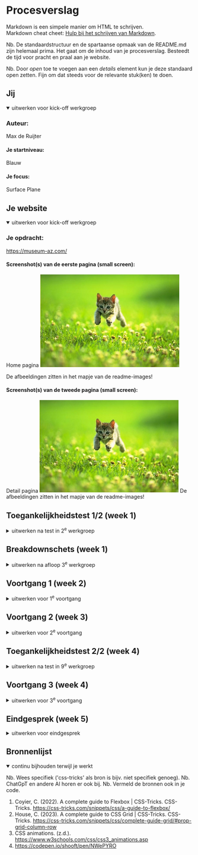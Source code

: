# Procesverslag
Markdown is een simpele manier om HTML te schrijven.  
Markdown cheat cheet: [Hulp bij het schrijven van Markdown](https://github.com/adam-p/markdown-here/wiki/Markdown-Cheatsheet).

Nb. De standaardstructuur en de spartaanse opmaak van de README.md zijn helemaal prima. Het gaat om de inhoud van je procesverslag. Besteedt de tijd voor pracht en praal aan je website.

Nb. Door *open* toe te voegen aan een *details* element kun je deze standaard open zetten. Fijn om dat steeds voor de relevante stuk(ken) te doen.





## Jij

<details open>
  <summary>uitwerken voor kick-off werkgroep</summary>

  ### Auteur:
  Max de Ruijter

  #### Je startniveau:
  Blauw

  #### Je focus:
  Surface Plane
 
</details>





## Je website

<details open>
  <summary>uitwerken voor kick-off werkgroep</summary>

  ### Je opdracht:
  https://museum-az.com/

  #### Screenshot(s) van de eerste pagina (small screen): 
  Home pagina
  <img src="readme-images/dummy-plaatje.jpg" width="375px" alt="omschrijving van de pagina">

  De afbeeldingen zitten in het mapje van de readme-images!

  #### Screenshot(s) van de tweede pagina (small screen):
  Detail pagina
  <img src="readme-images/dummy-plaatje.jpg" width="375px" alt="omschrijving van de pagina">
  De afbeeldingen zitten in het mapje van de readme-images!

</details>



## Toegankelijkheidstest 1/2 (week 1)

<details>
  <summary>uitwerken na test in 2<sup>e</sup> werkgroep</summary>

  ### Bevindingen
  Lijst met je bevindingen die in de test naar voren kwamen:

  De website voldoet niet aan de toegankelijkheidseisen.
  De sneltoetsen zijn erg ingewikkeld en vervelend om te gebruiken, je vingers zitten in 
  een rare en moeilijke positie.
  Er zijn heel veel sneltoetsen, dus om ze op een gemakkelijke manier te gebruiken moet je
  ze allemaal uit je hoofd weten.
  De screenreader heeft een niet aangename robot stem.

</details>



## Breakdownschets (week 1)

<details>
  <summary>uitwerken na afloop 3<sup>e</sup> werkgroep</summary>

  ### de hele pagina: 
  <img src="readme-images/dummy-plaatje.jpg" width="375px" alt="breakdown van de hele pagina">

  De afbeeldingen zitten in het mapje van de readme-images!
  
  ### dynamisch deel (bijv menu): 
  <img src="readme-images/dummy-plaatje.jpg" width="375px" alt="breakdown van een dynamisch deel">

  ### wellicht nog een dynamisch deel (bijv filter): 
  <img src="readme-images/dummy-plaatje.jpg" width="375px" alt="breakdown van nog een dynamisch deel">

</details>





## Voortgang 1 (week 2)

<details>
  <summary>uitwerken voor 1<sup>e</sup> voortgang</summary>

  ### Stand van zaken
  Bij het begin van het maken van mijn website was het even wennen om weer op gan te komen.
  Maar na weer even bezig zijn geweest ging het prima.
  Ik heb de breakdown schets gemaakt van de website.
  Daarnaast ben ik begonnen van het maken van de header.


  ### Agenda voor meeting
  samen met je groepje opstellen

  | student 1             
  | ---                    
  | Heeft een vraag         
  | over of de website precies moet worden 
  | nagemaakt zoals het origineel.

  |student 2
  |
  | Heeft een vraag over het positioneren van een background image.
  |

  | student 3 
   Wil iets bespreken ove de responiveness van de website. 
   Daarnaast nog iets over de htmbl opbouw van zijn website.

  | student 4
  | Wil iet bespreken over haar html structuur. Of er geen fouten in zitten.


  ### Verslag van meeting
  hier na afloop snel de uitkomsten van de meeting vastleggen

  - Samen met Vasilus hebben we gekeken naar wat een verstandige indeling is met h1, h2, h3 etc.
  - Ik heb antwoord gekregen op een vraag over het mondeling, in verband met mijn vakantie. Dit is opgelost.
  - Ik had een paar vragen over delen waarbij ik nou beter een section of article kon gebruiken.
  - Ik heb hier antwoord op gekregen en heb dit toegepast.


</details>





## Voortgang 2 (week 3)

<details>
  <summary>uitwerken voor 2<sup>e</sup> voortgang</summary>

  ### Stand van zaken
  Ik ben deze week goed opgeschoten en ik heb een deel van mijn home pagina af.
  Ik heb een slider gemaakt in eerste section.
  Daarnaast ben ik begonnen met een grote lijst met artikelen in mijn website.


  ### Agenda voor meeting
  samen met je groepje opstellen

  | student 1
  | Had een probleem in haar css die moest worden opgelost.

  | student 2
  | Had een vraag over een position fixed met de header.
  
  | student 3
  | persoonlijke vraag.

  | student 4
  | persoonlijke vraag.

  ### Verslag van meeting
  hier na afloop snel de uitkomsten van de meeting vastleggen

  - Ik heb duidelijkheid gekregen over de flexbox. 
    Ik had problemen met het verdelen van de content op het scherm op de juiste positie.
  - Ik had een aantal vragen over selectoren, dus nth of child en nth of type.
  - Daarnaast heb ik duidelijkheid gekregen over de test oefeningen op DLO.
  

</details>





## Toegankelijkheidstest 2/2 (week 4)

<details>
  <summary>uitwerken na test in 9<sup>e</sup> werkgroep</summary>

  ### Bevindingen
  Lijst met je bevindingen die in de test naar voren kwamen (geef ook aan wat er verbeterd is):
  De meeste punten waren goedgekeurd, maar ook een aantal punten waar de website niet aan doen.
  De h1, h2 en h3 waren niet in goede volgorde, die heb ik verwisseld zodat de screenreader het beter voorleest.
  Het tabben door de website ging niet goed. 
  Hij tabte alleen op de buttons, er zaten nog te weinig links in de website om er doorheen te tabben.
  De w3c validator vond een error over de email en form. Dit heb ik kunnen oplossen door de input te verplaatsen.

</details>





## Voortgang 3 (week 4)

<details>
  <summary>uitwerken voor 3<sup>e</sup> voortgang</summary>

  ### Stand van zaken
  


  ### Agenda voor meeting
  samen met je groepje opstellen

  | student 1
  | Had een probleem met het positioneren van verschillende articles.

  | student 2
  | Persoonlijke vraag

  | student 3
  | Persoonlijke vraag

  | student 4
  | Persoonlijke vraag

  ### Verslag van meeting
  hier na afloop snel de uitkomsten van de meeting vastleggen

- Een uitleg en korte vraag over hoelang het mondeling precies duurt.
- Een korte uitleg over wat er gevraagd kan worden tijdens het mondeling.
- Een vraag over de uitgewerkte micro interactie, over hoe uitgewerkt dit moest zijn.

</details>





## Eindgesprek (week 5)

<details>
  <summary>uitwerken voor eindgesprek</summary>

  ### Je uitkomst - karakteristiek screenshots:
  <img src="readme-images/dummy-plaatje.jpg" width="375px" alt="uitomst opdracht 1">

  De afbeeldingen zitten in het mapje van de readme-images!


  ### Dit ging goed/Heb ik geleerd: 
  Ik heb heel veel geleerd. Ik ben echt heel veel beter geworden met html en css.
  Ook vooral op het gebied van toegankelijkheid. Zoals screenreaders.

  Ik heb veel geleerd over forms, hier zit heel veel informatie achter.

  <img src="readme-images/dummy-plaatje.jpg" width="375px" alt="top">

  De afbeeldingen zitten in het mapje van de readme-images!

  ### Dit was lastig/Is niet gelukt:
  Korte omschrijving met plaatjes

  <img src="readme-images/dummy-plaatje.jpg" width="375px" alt="bummer">

</details>





## Bronnenlijst

<details open>
  <summary>continu bijhouden terwijl je werkt</summary>

  Nb. Wees specifiek ('css-tricks' als bron is bijv. niet specifiek genoeg). 
  Nb. ChatGpT en andere AI horen er ook bij.
  Nb. Vermeld de bronnen ook in je code.

  1. Coyier, C. (2022). A complete guide to Flexbox | CSS-Tricks. CSS-Tricks. https://css-tricks.com/snippets/css/a-guide-to-flexbox/
  2. House, C. (2023). A complete guide to CSS Grid | CSS-Tricks. CSS-Tricks. https://css-tricks.com/snippets/css/complete-guide-grid/#prop-grid-column-row
  3. CSS animations. (z.d.). https://www.w3schools.com/css/css3_animations.asp
  4. https://codepen.io/shooft/pen/NWePYRO

</details>